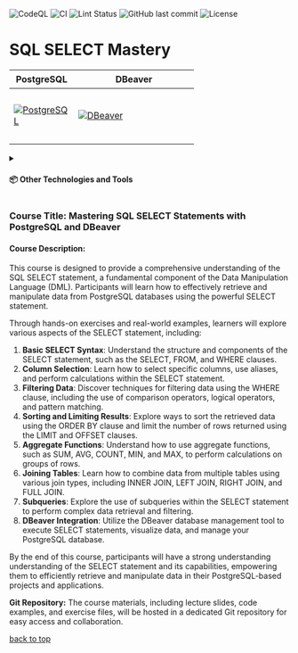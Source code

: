 <a id="title"></a>

![CodeQL](https://github.com/AndriiKot/SQL_SELECT_Mastery/actions/workflows/codeql-analysis.yml/badge.svg)
![CI](https://github.com/AndriiKot/SQL_SELECT_Mastery/actions/workflows/ci.yml/badge.svg)
![Lint Status](https://github.com/AndriiKot/SQL_SELECT_Mastery/actions/workflows/ci.yml/badge.svg?branch=main&label=lint)
![GitHub last commit](https://img.shields.io/github/last-commit/AndriiKot/SQL_SELECT_Mastery)
![License](https://img.shields.io/github/license/AndriiKot/SQL_SELECT_Mastery)

# SQL SELECT Mastery

<table>
  <thead>
    <tr>
      <th height=33 width=100>PostgreSQL</th>
      <th height=33 width=100>DBeaver</th>
    </tr>
  </thead>
  <tbody>
    <tr>
      <td height=100 width=100>
        <a href=https://www.postgresql.org/docs/>
          <img src=https://github.com/AndriiKot/SQL_SELECT_Mastery/blob/main/icons/svg/postgresql.svg alt=PostgreSQL>
        </a>
      </td>
      <td height=100 width=200>
        <a href=https://dbeaver.com/docs/dbeaver/>
          <img src=https://github.com/AndriiKot/SQL_SELECT_Mastery/blob/main/icons/svg/dbeaver.svg alt=DBeaver>
        </a>
      </td>
    </tr>
  </tbody>
</table>

<details>
  <summary>
    <h4>📦 Other Technologies and Tools</h4>
  </summary>

  <table>
    <thead>
      <tr>
        <th height=33 width=100>NodeJS</th>
        <th height=33 width=100>Jest</th>
        <th height=33 width=100>ESLint</th>
        <th height=33 width=100>Prettier</th>
      </tr>
    </thead>
    <tbody>
      <tr>
        <td height=100 width=100>
          <a href="https://nodejs.org/en/">
            <img src="https://github.com/AndriiKot/SQL_SELECT_Mastery/blob/main/icons/svg/nodejs.svg" alt="NodeJS">
          </a>
        </td>
        <td height=100 width=100>
          <a href="https://jestjs.io/">
            <img src="https://github.com/AndriiKot/SQL_SELECT_Mastery/blob/main/icons/svg/jest.svg" alt="Jest">
          </a>
        </td>
        <td height=100 width=100>
          <a href="https://eslint.org/">
            <img src="https://github.com/AndriiKot/SQL_SELECT_Mastery/blob/main/icons/svg/eslint.svg" alt="ESLint">
          </a>
        </td>
        <td height=100 width=100>
          <a href="https://prettier.io/">
            <img src="https://github.com/AndriiKot/SQL_SELECT_Mastery/blob/main/icons/svg/prettier.svg" alt="Prettier">
          </a>
        </td>
      </tr>
    </tbody>
  </table>

  <table>
    <thead>
      <tr>
        <th height=33 width=100>Git</th>
        <th height=33 width=100>Git Hooks</th>
        <th height=33 width=100>GitHub Actions</th>
      </tr>
    </thead>
    <tbody>
      <tr>
        <td height=100 width=100>
          <a href="https://git-scm.com/doc">
            <img src="https://github.com/AndriiKot/SQL_SELECT_Mastery/blob/main/icons/svg/git.svg" alt="Git">
          </a>
        </td>
        <td height=100 width=100>
          <a href="https://git-scm.com/docs/git-hook">
            <img src="https://github.com/AndriiKot/SQL_SELECT_Mastery/blob/main/icons/svg/git-hooks.svg" alt="Git hooks">
          </a>
        </td>
        <td height=100 width=100>
          <a href="https://github.com/features/actions/">
            <img src="https://github.com/AndriiKot/SQL_SELECT_Mastery/blob/main/icons/svg/githubactionsdarkstheme.svg" alt="GitHub Actions">
          </a>
        </td>
      </tr>
    </tbody>
  </table>

  <table>
    <thead>
      <tr>
        <th height=33 width=100>Far Manager</th>
        <th height=33 width=100>VS Code</th>
      </tr>
    </thead>
    <tbody>
      <tr>
        <td height=100 width=100>
          <a href="https://farmanager.com/index.php?l=en">
            <img src="https://github.com/AndriiKot/SQL_SELECT_Mastery/blob/main/icons/svg/farmanager.svg" alt="Far Manager">
          </a>
        </td>
        <td height=100 width=100>
          <a href="https://code.visualstudio.com/" target="_blank">
            <img src="https://github.com/AndriiKot/SQL_SELECT_Mastery/blob/main/icons/svg/visual-studio-code.svg" alt="VS Code">
          </a>
        </td>
      </tr>
    </tbody>
  </table>

---

### 🛠️ Technology Descriptions

- **Node.js**
  Node.js is used to run scripts that generate documentation and automate various tasks in the repository.

- **Jest**
  Jest is used to test utility functions and logic related to repository automation and content generation. It helps ensure everything works correctly.

- **ESLint**
  ESLint helps keep the code clean and consistent by checking for syntax errors and enforcing coding standards.

- **Prettier**
  Prettier automatically formats the code, making it easier to read and maintain.

- **Git**
  Git is used for version control, allowing you to track changes, collaborate with others, and manage different versions of the codebase.

- **Git Hooks**
  Git hooks are used to run scripts automatically at certain points in the Git workflow (like before committing). In this project, they help enforce code quality and automate formatting.

- **GitHub Actions**
  GitHub Actions is used to automate workflows such as running tests and lint checks on every push or pull request. It helps maintain code quality and stability.

- **Far Manager**
  Far Manager is a file and archive management tool used for navigating and managing files efficiently, especially in a terminal environment.

- **Visual Studio Code (VS Code)**
  VS Code is the main code editor used in this project. It supports extensions, formatting tools, and Git integration for a better development experience.

</details>

### Course Title: Mastering SQL SELECT Statements with PostgreSQL and DBeaver

#### Course Description:

This course is designed to provide a comprehensive understanding of the SQL SELECT statement, a fundamental component of the Data Manipulation Language (DML). Participants will learn how to effectively retrieve and manipulate data from PostgreSQL databases using the powerful SELECT statement.

Through hands-on exercises and real-world examples, learners will explore various aspects of the SELECT statement, including:

1. **Basic SELECT Syntax**: Understand the structure and components of the SELECT statement, such as the SELECT, FROM, and WHERE clauses.
2. **Column Selection**: Learn how to select specific columns, use aliases, and perform calculations within the SELECT statement.
3. **Filtering Data**: Discover techniques for filtering data using the WHERE clause, including the use of comparison operators, logical operators, and pattern matching.
4. **Sorting and Limiting Results**: Explore ways to sort the retrieved data using the ORDER BY clause and limit the number of rows returned using the LIMIT and OFFSET clauses.
5. **Aggregate Functions**: Understand how to use aggregate functions, such as SUM, AVG, COUNT, MIN, and MAX, to perform calculations on groups of rows.
6. **Joining Tables**: Learn how to combine data from multiple tables using various join types, including INNER JOIN, LEFT JOIN, RIGHT JOIN, and FULL JOIN.
7. **Subqueries**: Explore the use of subqueries within the SELECT statement to perform complex data retrieval and filtering.
8. **DBeaver Integration**: Utilize the DBeaver database management tool to execute SELECT statements, visualize data, and manage your PostgreSQL database.

By the end of this course, participants will have a strong understanding understanding of the SELECT statement and its capabilities, empowering them to efficiently retrieve and manipulate data in their PostgreSQL-based projects and applications.

**Git Repository:**
The course materials, including lecture slides, code examples, and exercise files, will be hosted in a dedicated Git repository for easy access and collaboration.

[back to top](#title)
